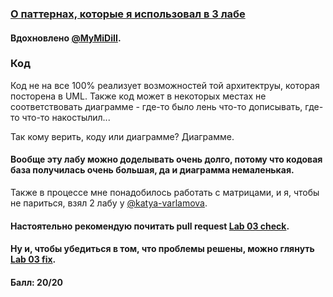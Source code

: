 ### [О паттернах, которые я использовал в 3 лабе](https://github.com/Inspirate789/BMSTU-OOP-CPP/wiki/%D0%9E-%D0%BF%D0%B0%D1%82%D1%82%D0%B5%D1%80%D0%BD%D0%B0%D1%85,-%D0%BA%D0%BE%D1%82%D0%BE%D1%80%D1%8B%D0%B5-%D1%8F-%D0%B8%D1%81%D0%BF%D0%BE%D0%BB%D1%8C%D0%B7%D0%BE%D0%B2%D0%B0%D0%BB-%D0%B2-3-%D0%BB%D0%B0%D0%B1%D0%BE%D1%80%D0%B0%D1%82%D0%BE%D1%80%D0%BD%D0%BE%D0%B9-%D1%80%D0%B0%D0%B1%D0%BE%D1%82%D0%B5)

#### Вдохновлено [@MyMiDiII](https://github.com/MyMiDiII).

### Код
Код не на все 100% реализует возможностей той архитектруы, которая посторена в UML. Также код может в некоторых местах не соответствовать диаграмме - где-то было лень что-то дописывать, где-то что-то накостылил... <br>

Так кому верить, коду или диаграмме? Диаграмме.

#### Вообще эту лабу можно доделывать очень долго, потому что кодовая база получилась очень большая, да и диаграмма немаленькая.
Также в процессе мне понадобилось работать с матрицами, и я, чтобы не париться, взял 2 лабу у [@katya-varlamova](https://github.com/katya-varlamova).

#### Настоятельно рекомендую почитать pull request [Lab 03 check](https://github.com/Inspirate789/BMSTU-OOP-CPP/pull/8).
#### Ну и, чтобы убедиться в том, что проблемы решены, можно глянуть [Lab 03 fix](https://github.com/Inspirate789/BMSTU-OOP-CPP/pull/9).

#### Балл: 20/20
